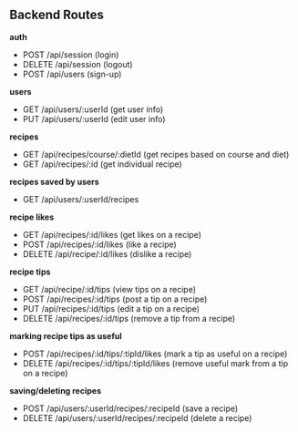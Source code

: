 ## Backend Routes

**auth**

- POST /api/session (login)
- DELETE /api/session (logout)
- POST /api/users (sign-up)

**users**

- GET /api/users/:userId (get user info)
- PUT /api/users/:userId (edit user info)

**recipes**

- GET /api/recipes/course/:dietId (get recipes based on course and diet)
- GET /api/recipes/:id (get individual recipe)

**recipes saved by users**

- GET /api/users/:userId/recipes

**recipe likes**

- GET /api/recipes/:id/likes (get likes on a recipe)
- POST /api/recipes/:id/likes (like a recipe)
- DELETE /api/recipe/:id/likes (dislike a recipe)

**recipe tips**

- GET /api/recipe/:id/tips (view tips on a recipe)
- POST /api/recipes/:id/tips (post a tip on a recipe)
- PUT /api/recipes/:id/tips (edit a tip on a recipe)
- DELETE /api/recipes/:id/tips (remove a tip from a recipe)

**marking recipe tips as useful**

- POST /api/recipes/:id/tips/:tipId/likes (mark a tip as useful on a recipe)
- DELETE /api/recipes/:id/tips/:tipId/likes (remove useful mark from a tip on a recipe)

**saving/deleting recipes**

- POST /api/users/:userId/recipes/:recipeId (save a recipe)
- DELETE /api/users/:userId/recipes/:recipeId (delete a recipe)
